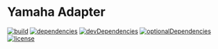 # Yamaha Adapter

[![build](https://github.com/tim-hellhake/yamaha-adapter/workflows/Build/badge.svg)](https://github.com/tim-hellhake/yamaha-adapter/actions?query=workflow:Build)
[![dependencies](https://david-dm.org/tim-hellhake/yamaha-adapter.svg)](https://david-dm.org/tim-hellhake/yamaha-adapter)
[![devDependencies](https://david-dm.org/tim-hellhake/yamaha-adapter/dev-status.svg)](https://david-dm.org/tim-hellhake/yamaha-adapter?type=dev)
[![optionalDependencies](https://david-dm.org/tim-hellhake/yamaha-adapter/optional-status.svg)](https://david-dm.org/tim-hellhake/yamaha-adapter?type=optional)
[![license](https://img.shields.io/badge/license-MPL--2.0-blue.svg)](LICENSE)
